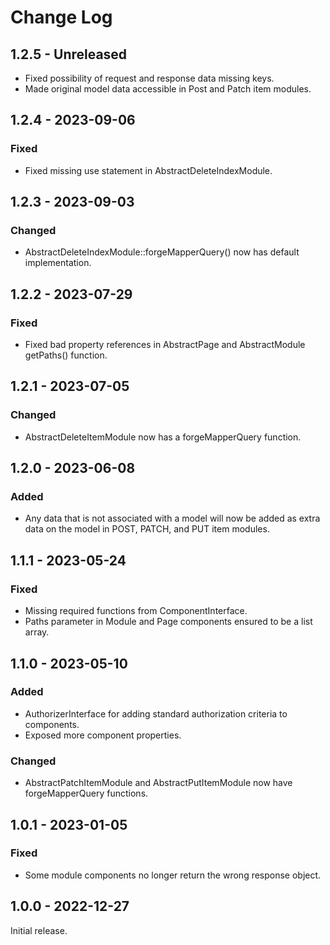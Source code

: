 # Change Log

## 1.2.5 - Unreleased

- Fixed possibility of request and response data missing keys.
- Made original model data accessible in Post and Patch item modules.

## 1.2.4 - 2023-09-06

### Fixed

- Fixed missing use statement in AbstractDeleteIndexModule.

## 1.2.3 - 2023-09-03

### Changed

- AbstractDeleteIndexModule::forgeMapperQuery() now has default implementation.

## 1.2.2 - 2023-07-29

### Fixed

- Fixed bad property references in AbstractPage and AbstractModule getPaths() function.

## 1.2.1 - 2023-07-05

### Changed

- AbstractDeleteItemModule now has a forgeMapperQuery function.

## 1.2.0 - 2023-06-08

### Added

- Any data that is not associated with a model will now be added as extra data on the model in POST, PATCH, and PUT item modules.

## 1.1.1 - 2023-05-24

### Fixed

- Missing required functions from ComponentInterface.
- Paths parameter in Module and Page components ensured to be a list array.

## 1.1.0 - 2023-05-10

### Added

- AuthorizerInterface for adding standard authorization criteria to components.
- Exposed more component properties.

### Changed

- AbstractPatchItemModule and AbstractPutItemModule now have forgeMapperQuery functions.

## 1.0.1 - 2023-01-05

### Fixed

- Some module components no longer return the wrong response object.

## 1.0.0 - 2022-12-27

Initial release.
